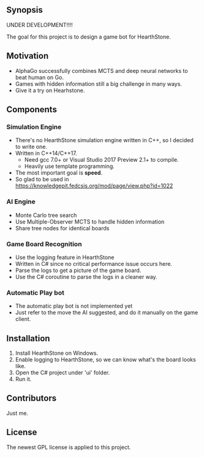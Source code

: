 ## Synopsis

UNDER DEVELOPMENT!!!!

The goal for this project is to design a game bot for HearthStone.

## Motivation
* AlphaGo successfully combines MCTS and deep neural networks to beat human on Go.
* Games with hidden information still a big challenge in many ways.
* Give it a try on Hearhstone.

## Components

### Simulation Engine
* There's no HearthStone simulation engine written in C++, so I decided to write one.
* Written in C++14/C++17.
  * Need gcc 7.0+ or Visual Studio 2017 Preview 2.1+ to compile.
  * Heavily use template programming.
* The most important goal is **speed**.
* So glad to be used in https://knowledgepit.fedcsis.org/mod/page/view.php?id=1022

### AI Engine
* Monte Carlo tree search
* Use Multiple-Observer MCTS to handle hidden information
* Share tree nodes for identical boards

### Game Board Recognition
* Use the logging feature in HearthStone
* Written in C# since no critical performance issue occurs here.
* Parse the logs to get a picture of the game board.
* Use the C# coroutine to parse the logs in a cleaner way.

### Automatic Play bot
* The automatic play bot is not implemented yet
* Just refer to the move the AI suggested, and do it manually on the game client.

## Installation
1. Install HearthStone on Windows.
2. Enable logging to HearthStone, so we can know what's the board looks like.
3. Open the C# project under 'ui' folder.
4. Run it.

## Contributors

Just me.

## License

The newest GPL license is applied to this project.
